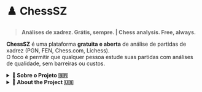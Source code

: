 # ♟️ ChessSZ
> **Análises de xadrez. Grátis, sempre. | Chess analysis. Free, always.**

 **ChessSZ** é uma plataforma **gratuita e aberta** de análise de partidas de xadrez (PGN, FEN, Chess.com, Lichess).  
O foco é permitir que qualquer pessoa estude suas partidas com análises de qualidade, sem barreiras ou custos.



<details>
  <summary><b>📌 Sobre o Projeto 🇧🇷</b></summary>

O ChessSZ é um projeto que cresceu com o intuito de desburocratizar o acesso às análises de xadrez, reforçando nosso amor pelo esporte.  
O SZ em formato de coração ❤️ representa o carinho da comunidade pelo xadrez e a importância do acesso livre e gratuito ao estudo do jogo.

### ⚡ Tecnologias
- **Backend:** Python + FastAPI/Flask + [python-chess](https://github.com/niklasf/python-chess)  
- **Motor de Análise:** [Stockfish](https://stockfishchess.org/)  
- **Frontend:** Next.js (React) + [react-chessboard](https://github.com/Clariity/react-chessboard)  
- **Internacionalização (i18n):** Português e Espanhol via [next-intl](https://next-intl.dev/)  
- **Implantação:** Vercel  

### 🎯 Recursos
- Upload de partidas em **PGN/FEN**  
- Análise lance a lance com **Stockfish**  
- Classificação estilo **Chess.com**: ótimo, bom, imprecisão, erro, blunder  
- Interface responsiva (desktop/mobile)  
- Suporte multilíngue (**Português 🇧🇷 / Espanhol 🇪🇸**)  

### 💡 Filosofia
O **ChessSZ** acredita que o xadrez é **um bem coletivo**.  
Nosso lema é: **“você quem cria também”** — porque o projeto é feito pela e para a comunidade.  

</details>



<details>
  <summary><b>📌 About the Project 🇺🇸</b></summary>

ChessSZ is a project that grew with the purpose of making chess analysis more accessible, reinforcing our love for the game.
The SZ in the shape of a heart ❤️ represents the community’s affection for chess and the importance of free and open access to studying the game.

### ⚡ Technologies
- **Backend:** Python + FastAPI/Flask + [python-chess](https://github.com/niklasf/python-chess)  
- **Engine:** [Stockfish](https://stockfishchess.org/)  
- **Frontend:** Next.js (React) + [react-chessboard](https://github.com/Clariity/react-chessboard)  
- **Internationalization (i18n):** Portuguese and Spanish via [next-intl](https://next-intl.dev/)  
- **Deployment:** Vercel  

### 🎯 Features
- Upload games in **PGN/FEN**  
- Move-by-move analysis powered by **Stockfish**  
- Move classification like **Chess.com**: excellent, good, inaccuracy, mistake, blunder  
- Responsive interface (desktop/mobile)  
- Multilingual support (**Portuguese 🇧🇷 / Spanish 🇪🇸**)  

### 💡 Philosophy
**ChessSZ** believes chess is **a collective treasure**.  
Our motto is: **“you create too”** — because this project is built **by and for the community**.  

</details>
